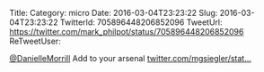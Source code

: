Title: 
Category: micro
Date: 2016-03-04T23:23:22
Slug: 2016-03-04T23:23:22
TwitterId: 705896448206852096
TweetUrl: https://twitter.com/mark_philpot/status/705896448206852096
ReTweetUser: 

[@DanielleMorrill](https://twitter.com/DanielleMorrill) Add to your arsenal [twitter.com/mgsiegler/stat…](https://twitter.com/mgsiegler/status/705843121083428864)